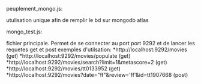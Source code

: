 peuplement_mongo.js:

utulisation unique afin de remplir le bd sur mongodb atlas

mongo_test.js:

fichier principale.
Permet de se connecter au port port 9292 et de lancer les requetes get et post
exemples d'utilsation:
*http://localhost:9292/movies (get)
*http://localhost:9292/movies/populate (get)
*http://localhost:9292/movies/search?limit=1&metascore=2 (get)
*http://localhost:9292/movies/tt0133952 (get)
*http://localhost:9292/movies?date="ff"&review='ff'&id=tt1907668 (post)
